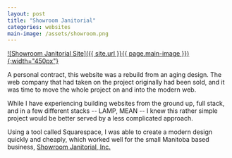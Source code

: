 ```yaml
---
layout: post
title: "Showroom Janitorial"
categories: websites
main-image: /assets/showroom.png
---
```


[![Showroom Janitorial Site]({{ site.url }}{{ page.main-image }}){:width="450px"}](http://showroomjanitorial.com)

A personal contract, this website was a rebuild from an aging design. The web company that had taken on the project originally had been sold,
and it was time to move the whole project on and into the modern web.

While I have experiencing building websites from the ground up, full stack, and in a few different stacks -- LAMP, MEAN --
I knew this rather simple project would be better served by a less complicated approach.

Using a tool called Squarespace, I was able to create a modern design quickly and cheaply, which worked well for the small Manitoba based
business, [Showroom Janitorial, Inc.](http://showroomjanitorial.com)
